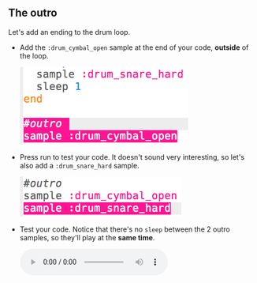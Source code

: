 ## The outro

Let's add an ending to the drum loop.

+ Add the `:drum_cymbal_open` sample at the end of your code, **outside** of the loop.
    
    ![captură de ecran](images/drum-outro-1.png)

+ Press run to test your code. It doesn't sound very interesting, so let's also add a `:drum_snare_hard` sample.
    
    ![captură de ecran](images/drum-outro-2.png)

+ Test your code. Notice that there's no `sleep` between the 2 outro samples, so they'll play at the **same time**.
    
    <div id="audio-preview" class="pdf-hidden">
      <audio controls preload> <source src="resources/drums-outro.mp3" type="audio/mpeg"> Your browser does not support the <code>audio</code> element. </audio>
    </div>